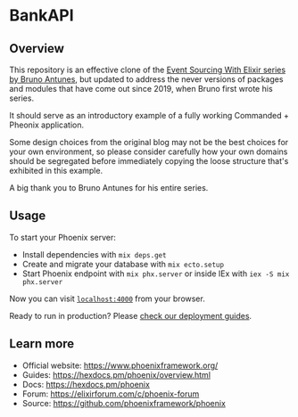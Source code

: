 # BankAPI

## Overview

This repository is an effective clone of the [Event Sourcing With Elixir series by Bruno Antunes](https://blog.nootch.net/post/event-sourcing-with-elixir-part-1/), but updated to address the never versions of packages and modules that have come out since 2019, when Bruno first wrote his series.

It should serve as an introductory example of a fully working Commanded + Pheonix application.

Some design choices from the original blog may not be the best choices for your own environment, so please consider carefully how your own domains should be segregated before immediately copying the loose structure that's exhibited in this example.

A big thank you to Bruno Antunes for his entire series.

## Usage

To start your Phoenix server:

  * Install dependencies with `mix deps.get`
  * Create and migrate your database with `mix ecto.setup`
  * Start Phoenix endpoint with `mix phx.server` or inside IEx with `iex -S mix phx.server`

Now you can visit [`localhost:4000`](http://localhost:4000) from your browser.

Ready to run in production? Please [check our deployment guides](https://hexdocs.pm/phoenix/deployment.html).

## Learn more

  * Official website: https://www.phoenixframework.org/
  * Guides: https://hexdocs.pm/phoenix/overview.html
  * Docs: https://hexdocs.pm/phoenix
  * Forum: https://elixirforum.com/c/phoenix-forum
  * Source: https://github.com/phoenixframework/phoenix
